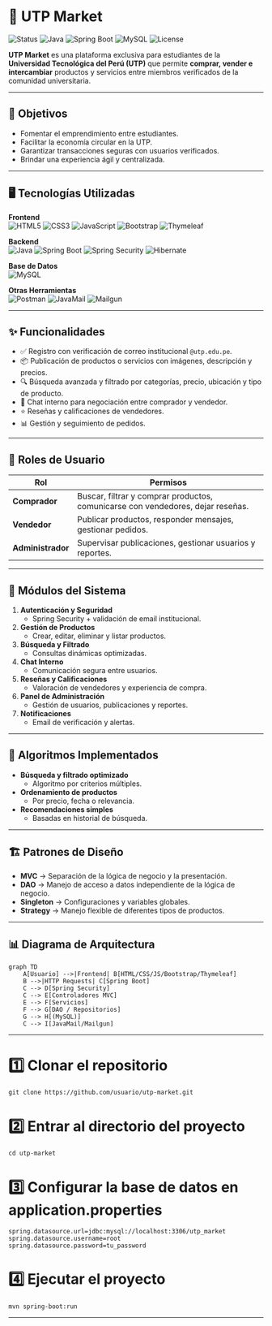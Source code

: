 # 🛒 UTP Market

![Status](https://img.shields.io/badge/status-En%20desarrollo-yellow)
![Java](https://img.shields.io/badge/Java-21-red)
![Spring Boot](https://img.shields.io/badge/Spring%20Boot-3.0-brightgreen)
![MySQL](https://img.shields.io/badge/MySQL-8-blue)
![License](https://img.shields.io/badge/license-Académico-lightgrey)

**UTP Market** es una plataforma exclusiva para estudiantes de la **Universidad Tecnológica del Perú (UTP)** que permite **comprar, vender e intercambiar** productos y servicios entre miembros verificados de la comunidad universitaria.  

---

## 📌 Objetivos

- Fomentar el emprendimiento entre estudiantes.
- Facilitar la economía circular en la UTP.
- Garantizar transacciones seguras con usuarios verificados.
- Brindar una experiencia ágil y centralizada.

---

## 🖥️ Tecnologías Utilizadas

**Frontend**  
![HTML5](https://img.shields.io/badge/HTML5-orange?logo=html5) 
![CSS3](https://img.shields.io/badge/CSS3-blue?logo=css3) 
![JavaScript](https://img.shields.io/badge/JavaScript-yellow?logo=javascript) 
![Bootstrap](https://img.shields.io/badge/Bootstrap-purple?logo=bootstrap) 
![Thymeleaf](https://img.shields.io/badge/Thymeleaf-brightgreen?logo=thymeleaf)

**Backend**  
![Java](https://img.shields.io/badge/Java-red?logo=java)
![Spring Boot](https://img.shields.io/badge/Spring%20Boot-brightgreen?logo=springboot)
![Spring Security](https://img.shields.io/badge/Spring%20Security-darkgreen?logo=springsecurity)
![Hibernate](https://img.shields.io/badge/Hibernate-orange?logo=hibernate)

**Base de Datos**  
![MySQL](https://img.shields.io/badge/MySQL-blue?logo=mysql)

**Otras Herramientas**  
![Postman](https://img.shields.io/badge/Postman-orange?logo=postman)
![JavaMail](https://img.shields.io/badge/JavaMail-grey)
![Mailgun](https://img.shields.io/badge/Mailgun-red?logo=mailgun)

---

## ✨ Funcionalidades

- ✅ Registro con verificación de correo institucional `@utp.edu.pe`.
- 📦 Publicación de productos o servicios con imágenes, descripción y precios.
- 🔍 Búsqueda avanzada y filtrado por categorías, precio, ubicación y tipo de producto.
- 💬 Chat interno para negociación entre comprador y vendedor.
- ⭐ Reseñas y calificaciones de vendedores.
- 📊 Gestión y seguimiento de pedidos.

---

## 👤 Roles de Usuario

| Rol           | Permisos |
|---------------|----------|
| **Comprador** | Buscar, filtrar y comprar productos, comunicarse con vendedores, dejar reseñas. |
| **Vendedor**  | Publicar productos, responder mensajes, gestionar pedidos. |
| **Administrador** | Supervisar publicaciones, gestionar usuarios y reportes. |

---

## 🧩 Módulos del Sistema

1. **Autenticación y Seguridad**
   - Spring Security + validación de email institucional.
2. **Gestión de Productos**
   - Crear, editar, eliminar y listar productos.
3. **Búsqueda y Filtrado**
   - Consultas dinámicas optimizadas.
4. **Chat Interno**
   - Comunicación segura entre usuarios.
5. **Reseñas y Calificaciones**
   - Valoración de vendedores y experiencia de compra.
6. **Panel de Administración**
   - Gestión de usuarios, publicaciones y reportes.
7. **Notificaciones**
   - Email de verificación y alertas.

---

## 📐 Algoritmos Implementados

- **Búsqueda y filtrado optimizado**
  - Algoritmo por criterios múltiples.
- **Ordenamiento de productos**
  - Por precio, fecha o relevancia.
- **Recomendaciones simples**
  - Basadas en historial de búsqueda.

---

## 🏗️ Patrones de Diseño

- **MVC** → Separación de la lógica de negocio y la presentación.
- **DAO** → Manejo de acceso a datos independiente de la lógica de negocio.
- **Singleton** → Configuraciones y variables globales.
- **Strategy** → Manejo flexible de diferentes tipos de productos.

---

## 📊 Diagrama de Arquitectura

```mermaid
graph TD
    A[Usuario] -->|Frontend| B[HTML/CSS/JS/Bootstrap/Thymeleaf]
    B -->|HTTP Requests| C[Spring Boot]
    C --> D[Spring Security]
    C --> E[Controladores MVC]
    E --> F[Servicios]
    F --> G[DAO / Repositorios]
    G --> H[(MySQL)]
    C --> I[JavaMail/Mailgun]
```
---
# 1️⃣ Clonar el repositorio
```
git clone https://github.com/usuario/utp-market.git
```

# 2️⃣ Entrar al directorio del proyecto
```
cd utp-market
```

# 3️⃣ Configurar la base de datos en application.properties
```
spring.datasource.url=jdbc:mysql://localhost:3306/utp_market
spring.datasource.username=root
spring.datasource.password=tu_password
```

# 4️⃣ Ejecutar el proyecto
```
mvn spring-boot:run
```
---